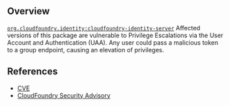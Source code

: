 ## Overview
[`org.cloudfoundry.identity:cloudfoundry-identity-server`](http://search.maven.org/#search%7Cga%7C1%7Ca%3A%22cloudfoundry-identity-server%22)
Affected versions of this package are vulnerable to Privilege Escalations via the User Account and Authentication (UAA). Any user could pass a malicious token to a group endpoint, causing an elevation of privileges.

## References
- [CVE](https://web.nvd.nist.gov/view/vuln/detail?vulnId=CVE-2017-4973)
- [CloudFoundry Security Advisory](https://www.cloudfoundry.org/CVE-2017-4973)

